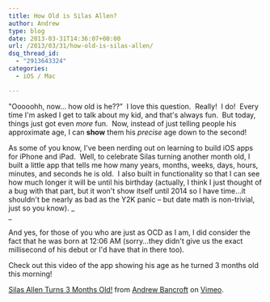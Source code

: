 ```yaml
---
title: How Old is Silas Allen?
author: Andrew
type: blog
date: 2013-03-31T14:36:07+00:00
url: /2013/03/31/how-old-is-silas-allen/
dsq_thread_id:
  - "2913643324"
categories:
  - iOS / Mac

---
```

"Ooooohh, now&#8230; how old is he??&#8221;  I love this question.  Really!  I do!  Every time I'm asked I get to talk about my kid, and that's always fun.  But today, things just got even _more_ fun.  Now, instead of just telling people his approximate age, I can **show** them his _precise_ age down to the second!

As some of you know, I've been nerding out on learning to build iOS apps for iPhone and iPad.  Well, to celebrate Silas turning another month old, I built a little app that tells me how many years, months, weeks, days, hours, minutes, and seconds he is old.  I also built in functionality so that I can see how much longer it will be until his birthday (actually, I think I just thought of a bug with that part, but it won't show itself until 2014 so I have time&#8230;it shouldn't be nearly as bad as the Y2K panic – but date math is non-trivial, just so you know). _  
_ 

And yes, for those of you who are just as OCD as I am, I did consider the fact that he was born at 12:06 AM (sorry&#8230;they didn't give us the exact millisecond of his debut or I'd have that in there too).

Check out this video of the app showing his age as he turned 3 months old this morning!



[Silas Allen Turns 3 Months Old!][1] from [Andrew Bancroft][2] on [Vimeo][3].

 [1]: http://vimeo.com/63031780
 [2]: http://vimeo.com/user8393753
 [3]: http://vimeo.com